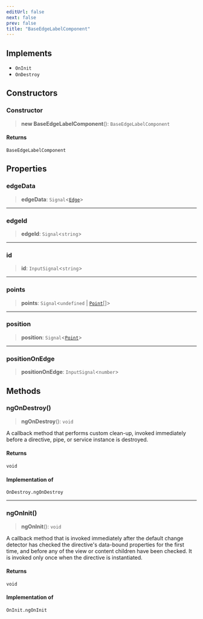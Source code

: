 ```yaml
---
editUrl: false
next: false
prev: false
title: "BaseEdgeLabelComponent"
---
```


## Implements

- `OnInit`
- `OnDestroy`

## Constructors

### Constructor

> **new BaseEdgeLabelComponent**(): `BaseEdgeLabelComponent`

#### Returns

`BaseEdgeLabelComponent`

## Properties

### edgeData

> **edgeData**: `Signal`\<[`Edge`](/api/other/edge/)\>

***

### edgeId

> **edgeId**: `Signal`\<`string`\>

***

### id

> **id**: `InputSignal`\<`string`\>

***

### points

> **points**: `Signal`\<`undefined` \| [`Point`](/api/types/point/)[]\>

***

### position

> **position**: `Signal`\<[`Point`](/api/types/point/)\>

***

### positionOnEdge

> **positionOnEdge**: `InputSignal`\<`number`\>

## Methods

### ngOnDestroy()

> **ngOnDestroy**(): `void`

A callback method that performs custom clean-up, invoked immediately
before a directive, pipe, or service instance is destroyed.

#### Returns

`void`

#### Implementation of

`OnDestroy.ngOnDestroy`

***

### ngOnInit()

> **ngOnInit**(): `void`

A callback method that is invoked immediately after the
default change detector has checked the directive's
data-bound properties for the first time,
and before any of the view or content children have been checked.
It is invoked only once when the directive is instantiated.

#### Returns

`void`

#### Implementation of

`OnInit.ngOnInit`
